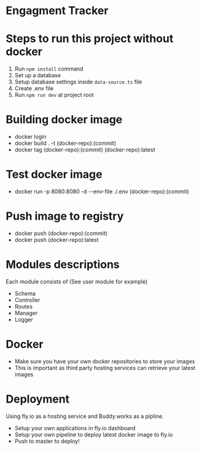 # Engagment Tracker

# Steps to run this project without docker

1. Run `npm install` command
2. Set up a database
3. Setup database settings inside `data-source.ts` file
4. Create .env file
5. Run `npm run dev` at project root

# Building docker image
- docker login
- docker build . -t (docker-repo):(commit)
- docker tag (docker-repo):(commit) (docker-repo):latest

# Test docker image
- docker run -p 8080:8080 -d --env-file ./.env (docker-repo):(commit)

# Push image to registry
- docker push (docker-repo):(commit)
- docker push (docker-repo):latest

# Modules descriptions
Each module consists of (See user module for example)
- Schema
- Controller
- Routes
- Manager
- Logger

# Docker
- Make sure you have your own docker repositories to store your images
- This is important as third party hosting services can retrieve your latest images

# Deployment
Using fly.io as a hosting service and Buddy.works as a pipline. 
- Setup your own applications in fly.io dashboard
- Setup your own pipeline to deploy latest docker image to fly.io
- Push to master to deploy!